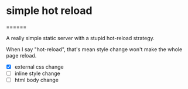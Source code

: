 # simple hot reload

======

A really simple static server with a stupid hot-reload strategy.

When I say "hot-reload", that's mean style change won't make the whole page reload.

*   [x] external css change
*   [ ] inline style change
*   [ ] html body change
